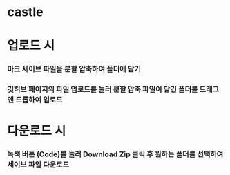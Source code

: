 # castle


# 업로드 시
### 마크 세이브 파일을 분할 압축하여 폴더에 담기
### 깃허브 페이지의 파일 업로드를 눌러 분할 압축 파일이 담긴 폴더를 드래그앤 드롭하여 업로드

# 다운로드 시
### 녹색 버튼 (Code)를 눌러 Download Zip 클릭 후 원하는 폴더를 선택하여 세이브 파일 다운로드
